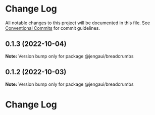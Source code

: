 # Change Log

All notable changes to this project will be documented in this file.
See [Conventional Commits](https://conventionalcommits.org) for commit guidelines.

## 0.1.3 (2022-10-04)

**Note:** Version bump only for package @jengaui/breadcrumbs

## 0.1.2 (2022-10-03)

**Note:** Version bump only for package @jengaui/breadcrumbs

# Change Log
